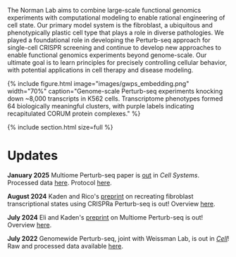 ---
---

The Norman Lab aims to combine large-scale functional genomics experiments with computational modeling to enable rational engineering of cell state. Our primary model system is the fibroblast, a ubiquitous and phenotypically plastic cell type that plays a role in diverse pathologies. We played a foundational role in developing the Perturb-seq approach for single-cell CRISPR screening and continue to develop new approaches to enable functional genomics experiments beyond genome-scale. Our ultimate goal is to learn principles for precisely controlling cellular behavior, with potential applications in cell therapy and disease modeling.

{% include figure.html image="images/gwps_embedding.png" width="70%" caption="Genome-scale Perturb-seq experiments knocking down ~8,000 transcripts in K562 cells. Transcriptome phenotypes formed 64 biologically meaningful clusters, with purple labels indicating recapitulated CORUM protein complexes." %}

{%
  include section.html
  size=full
%}
# Updates
**January 2025** Multiome Perturb-seq paper is [out](https://www.cell.com/cell-systems/fulltext/S2405-4712(24)00366-1) in *Cell Systems*. Processed data [here](https://zenodo.org/records/15116138). Protocol [here](resources/Methods%20S1%20-%20Protocol%20for%20T7-assisted%20sgRNA%20ID%20library%20prep.pdf).

**August 2024** Kaden and Rico's [preprint](https://www.biorxiv.org/content/10.1101/2024.07.31.606073v1) on recreating fibroblast transcriptional states using CRISPRa Perturb-seq is out! Overview [here](https://x.com/thenormanlab/status/1820846082626068862).

**July 2024** Eli and Kaden's [preprint](https://www.biorxiv.org/content/10.1101/2024.07.26.605307v1) on Multiome Perturb-seq is out! Overview [here](https://x.com/thenormanlab/status/1817964077848940765). 

**July 2022** Genomewide Perturb-seq, joint with Weissman Lab, is out in [_Cell_](https://www.sciencedirect.com/science/article/pii/S0092867422005979)! Raw and processed data available [here](https://gwps.wi.mit.edu/).
